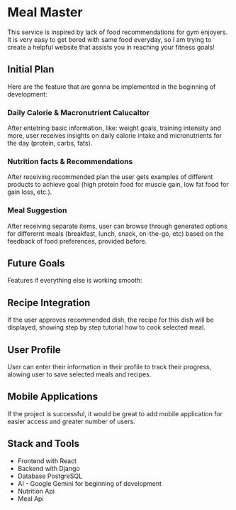 # Meal Master
This service is inspired by lack of food recommendations for gym enjoyers. It is very easy to get bored with same food everyday, so I am trying to create a helpful website that assists you in reaching your fitness goals!

## Initial Plan
Here are the feature that are gonna be implemented in the beginning of development:

### Daily Calorie & Macronutrient Calucaltor
After entetring basic information, like: weight goals, training intensity and more, user receives insights on daily calorie intake and micronutrients for the day (protein, carbs, fats).

### Nutrition facts & Recommendations
After receiving recommended plan the user gets examples of different products to achieve goal (high protein food for muscle gain, low fat food for gain loss, etc.).

### Meal Suggestion
After receiving separate items, user can browse through generated options for differernt meals (breakfast, lunch, snack, on-the-go, etc) based on the feedback of food preferences, provided before.

## Future Goals
Features if everything else is working smooth:

## Recipe Integration
If the user approves recommended dish, the recipe for this dish will be displayed, showing step by step tutorial how to cook selected meal.

## User Profile
User can enter their information in their profile to track their progress, alowing user to save selected meals and recipes.

## Mobile Applications
If the project is successful, it would be great to add mobile application for easier access and greater number of users.

## Stack and Tools
- Frontend with React
- Backend with Django
- Database PostgreSQL
- AI - Google Gemini for beginning of development
- Nutrition Api
- Meal Api
